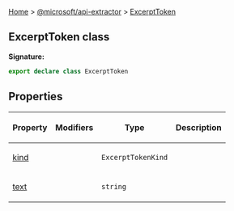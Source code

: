 [Home](./index) &gt; [@microsoft/api-extractor](./api-extractor.md) &gt; [ExcerptToken](./api-extractor.excerpttoken.md)

## ExcerptToken class


<b>Signature:</b>

```typescript
export declare class ExcerptToken 
```

## Properties

|  <p>Property</p> | <p>Modifiers</p> | <p>Type</p> | <p>Description</p> |
|  --- | --- | --- | --- |
|  <p>[kind](./api-extractor.excerpttoken.kind.md)</p> |  | <p>`ExcerptTokenKind`</p> |  |
|  <p>[text](./api-extractor.excerpttoken.text.md)</p> |  | <p>`string`</p> |  |

